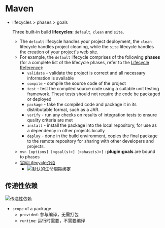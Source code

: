 # Maven

- lifecycles > phases > goals

  Three built-in build **lifecycles**: `default`, `clean` and `site`.

    - The `default` lifecycle handles your project deployment, the `clean` lifecycle handles project cleaning, while
      the `site` lifecycle handles the creation of your project's web site.
    - For example, the `default` lifecycle comprises of the following **phases** (for a complete list of the lifecycle
      phases, refer to
      the [Lifecycle Reference](https://maven.apache.org/guides/introduction/introduction-to-the-lifecycle.html#Lifecycle_Reference)):
        - `validate` - validate the project is correct and all necessary information is available
        - `compile` - compile the source code of the project
        - `test` - test the compiled source code using a suitable unit testing framework. These tests should not require
          the code be packaged or deployed
        - `package` - take the compiled code and package it in its distributable format, such as a JAR.
        - `verify` - run any checks on results of integration tests to ensure quality criteria are met
        - `install` - install the package into the local repository, for use as a dependency in other projects locally
        - `deploy` - done in the build environment, copies the final package to the remote repository for sharing with
          other developers and projects.
    - `mvn [options] [<goal(s)>] [<phase(s)>]` : **plugin:goals** are bound to phases
    - [官网Lifecycle介绍](https://maven.apache.org/guides/introduction/introduction-to-the-lifecycle.html#Lifecycle_Reference)
      - ![默认的生命周期绑定](./imgs/built-in-lifecycles-bindings.png)

## 传递性依赖

![传递性依赖](./imgs/transitive-dependencies.jpeg)

- `scope` of a package
    - `provided`: 参与编译，无需打包
    - `runtime`: 运行时需要，不需要编译
